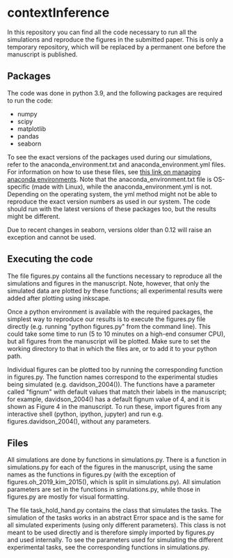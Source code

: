 # contextInference
In this repository you can find all the code necessary to run all the simulations and reproduce the figures in the submitted paper. This is only a temporary repository, which will be replaced by a permanent one before the manuscript is published.

## Packages
The code was done in python 3.9, and the following packages are required to run the code:
- numpy
- scipy
- matplotlib
- pandas
- seaborn

To see the exact versions of the packages used during our simulations, refer to the anaconda_environment.txt and anaconda_environment.yml files. For information on how to use these files, see [this link on managing anaconda environments](https://conda.io/projects/conda/en/latest/user-guide/tasks/manage-environments.html). Note that the anaconda_environment.txt file is OS-specific (made with Linux), while the anaconda_environment.yml is not. Depending on the operating system, the yml method might not be able to reproduce the exact version numbers as used in our system. The code should run with the latest versions of these packages too, but the results might be different.

Due to recent changes in seaborn, versions older than 0.12 will raise an exception and cannot be used.

## Executing the code
The file figures.py contains all the functions necessary to reproduce all the simulations and figures in the manuscript. Note, however, that only the simulated data are plotted by these functions; all experimental results were added after plotting using inkscape.

Once a python environment is available with the required packages, the simplest way to reproduce our results is to execute the figures.py file directly (e.g. running "python figures.py" from the command line). This could take some time to run (5 to 10 minutes on a high-end consumer CPU), but all figures from the manuscript will be plotted. Make sure to set the working directory to that in which the files are, or to add it to your python path.

Individual figures can be plotted too by running the corresponding function in figures.py. The function names correspond to the experimental studies being simulated (e.g. davidson_2004()). The functions have a parameter called "fignum" with default values that match their labels in the manuscript; for example, davidson_2004() has a default fignum value of 4, and it is shown as Figure 4 in the manuscript. To run these, import figures from any interactive shell (python, ipython, jupyter) and run e.g. figures.davidson_2004(), without any parameters.

## Files
All simulations are done by functions in simulations.py. There is a function in simulations.py for each of the figures in the manuscript, using the same names as the functions in figures.py (with the exception of figures.oh_2019_kim_2015(), which is split in simulations.py). All simulation parameters are set in the functions in simulations.py, while those in figures.py are mostly for visual formatting.

The file task_hold_hand.py contains the class that simulates the tasks. The simulation of the tasks works in an abstract Error space and is the same for all simulated experiments (using only different parameters). This class is not meant to be used directly and is therefore simply imported by figures.py and used internally. To see the parameters used for simulating the different experimental tasks, see the corresponding functions in simulations.py.
